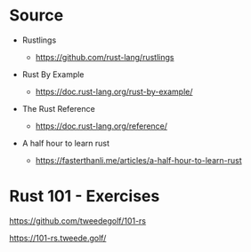 # Source

- Rustlings
  - https://github.com/rust-lang/rustlings

- Rust By Example
  - https://doc.rust-lang.org/rust-by-example/

- The Rust Reference
  - https://doc.rust-lang.org/reference/

- A half hour to learn rust
  - https://fasterthanli.me/articles/a-half-hour-to-learn-rust


# Rust 101 - Exercises

https://github.com/tweedegolf/101-rs

https://101-rs.tweede.golf/
